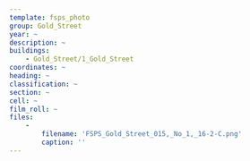 ```yaml
---
template: fsps_photo
group: Gold_Street
year: ~
description: ~
buildings:
    - Gold_Street/1_Gold_Street
coordinates: ~
heading: ~
classification: ~
section: ~
cell: ~
film_roll: ~
files:
    -
        filename: 'FSPS_Gold_Street_015,_No_1,_16-2-C.png'
        caption: ''
---
```

